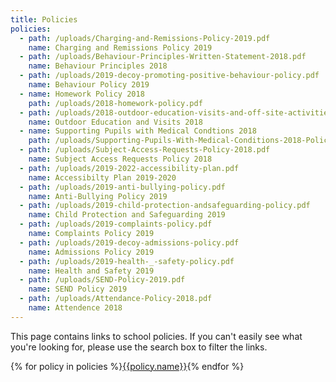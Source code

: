 ```yaml
---
title: Policies
policies:
  - path: /uploads/Charging-and-Remissions-Policy-2019.pdf
    name: Charging and Remissions Policy 2019
  - path: /uploads/Behaviour-Principles-Written-Statement-2018.pdf
    name: Behaviour Principles 2018
  - path: /uploads/2019-decoy-promoting-positive-behaviour-policy.pdf
    name: Behaviour Policy 2019
  - name: Homework Policy 2018
    path: /uploads/2018-homework-policy.pdf
  - path: /uploads/2018-outdoor-education-visits-and-off-site-activities-policy.pdf
    name: Outdoor Education and Visits 2018
  - name: Supporting Pupils with Medical Condtions 2018
    path: /uploads/Supporting-Pupils-With-Medical-Conditions-2018-Policy.pdf
  - path: /uploads/Subject-Access-Requests-Policy-2018.pdf
    name: Subject Access Requests Policy 2018
  - path: /uploads/2019-2022-accessibility-plan.pdf
    name: Accessibilty Plan 2019-2020
  - path: /uploads/2019-anti-bullying-policy.pdf
    name: Anti-Bullying Policy 2019
  - path: /uploads/2019-child-protection-andsafeguarding-policy.pdf
    name: Child Protection and Safeguarding 2019
  - path: /uploads/2019-complaints-policy.pdf
    name: Complaints Policy 2019
  - path: /uploads/2019-decoy-admissions-policy.pdf
    name: Admissions Policy 2019
  - path: /uploads/2019-health-_-safety-policy.pdf
    name: Health and Safety 2019
  - path: /uploads/SEND-Policy-2019.pdf
    name: SEND Policy 2019
  - path: /uploads/Attendance-Policy-2018.pdf
    name: Attendence 2018
---
```


This page contains links to school policies. If you can't easily see what you're looking for, please use the search box to filter the links.

<div class="content-grid">
  {% for policy in policies %}<a href="{{policy.path}}">{{policy.name}}</a>{% endfor %}
</div>

